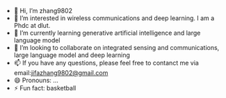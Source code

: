 - 👋 Hi, I’m zhang9802
- 👀 I’m interested in wireless communications and deep learning. I am a Phdc at dlut.
- 🌱 I’m currently learning generative artificial intelligence and large language model
- 💞️ I’m looking to collaborate on integrated sensing and communications, large language model and deep learning
- 📫 If you have any questions, please feel free to contanct me via email:jifazhang9802@gmail.com
- 😄 Pronouns: ...
- ⚡ Fun fact: basketball

<!---
zhang9802/zhang9802 is a ✨ special ✨ repository because its `README.md` (this file) appears on your GitHub profile.
You can click the Preview link to take a look at your changes.
--->
